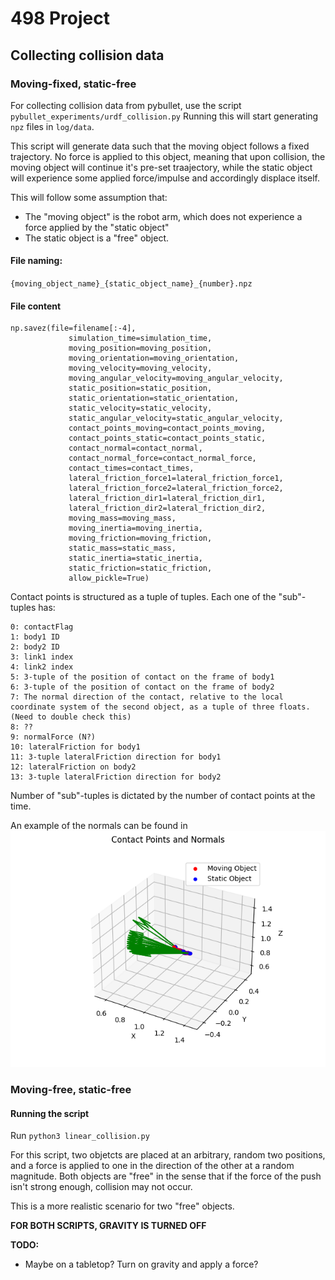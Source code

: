 # 498 Project

## Collecting collision data
### **Moving-fixed, static-free**
For collecting collision data from pybullet, use the script `pybullet_experiments/urdf_collision.py`
Running this will start generating `npz` files in `log/data`.

This script will generate data such that the moving object follows a fixed trajectory. No force is applied to this object, meaning that upon collision, the moving object will continue it's pre-set traajectory, while the static object will experience some applied force/impulse and accordingly displace itself.

This will follow some assumption that:
- The "moving object" is the robot arm, which does not experience a force applied by the "static object"
- The static object is a "free" object.

#### **File naming:**
`{moving_object_name}_{static_object_name}_{number}.npz`

#### **File content**
```
np.savez(file=filename[:-4],
             simulation_time=simulation_time,
             moving_position=moving_position,
             moving_orientation=moving_orientation,
             moving_velocity=moving_velocity,
             moving_angular_velocity=moving_angular_velocity,
             static_position=static_position,
             static_orientation=static_orientation,
             static_velocity=static_velocity,
             static_angular_velocity=static_angular_velocity,
             contact_points_moving=contact_points_moving,
             contact_points_static=contact_points_static,
             contact_normal=contact_normal,
             contact_normal_force=contact_normal_force,
             contact_times=contact_times,
             lateral_friction_force1=lateral_friction_force1,
             lateral_friction_force2=lateral_friction_force2,
             lateral_friction_dir1=lateral_friction_dir1,
             lateral_friction_dir2=lateral_friction_dir2,
             moving_mass=moving_mass,
             moving_inertia=moving_inertia,
             moving_friction=moving_friction,
             static_mass=static_mass,
             static_inertia=static_inertia,
             static_friction=static_friction,
             allow_pickle=True)
``` 

Contact points is structured as a tuple of tuples. Each one of the "sub"-tuples has:
```
0: contactFlag
1: body1 ID
2: body2 ID
3: link1 index
4: link2 index
5: 3-tuple of the position of contact on the frame of body1
6: 3-tuple of the position of contact on the frame of body2
7: The normal direction of the contact, relative to the local coordinate system of the second object, as a tuple of three floats. (Need to double check this)
8: ??
9: normalForce (N?)
10: lateralFriction for body1
11: 3-tuple lateralFriction direction for body1
12: lateralFriction on body2
13: 3-tuple lateralFriction direction for body2
```
Number of "sub"-tuples is dictated by the number of contact points at the time.

An example of the normals can be found in ![](figures/normals.png)

### **Moving-free, static-free**

#### **Running the script**
Run `python3 linear_collision.py`

For this script, two objetcts are placed at an arbitrary, random two positions, and a force is applied to one in the direction of the other at a random magnitude. 
Both objects are "free" in the sense that if the force of the push isn't strong enough, collision may not occur.

This is a more realistic scenario for two "free" objects.


**FOR BOTH SCRIPTS, GRAVITY IS TURNED OFF**

**TODO:**
- Maybe on a tabletop? Turn on gravity and apply a force?
